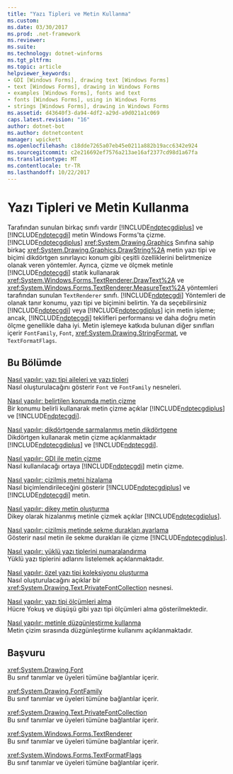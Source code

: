 ```yaml
---
title: "Yazı Tipleri ve Metin Kullanma"
ms.custom: 
ms.date: 03/30/2017
ms.prod: .net-framework
ms.reviewer: 
ms.suite: 
ms.technology: dotnet-winforms
ms.tgt_pltfrm: 
ms.topic: article
helpviewer_keywords:
- GDI [Windows Forms], drawing text [Windows Forms]
- text [Windows Forms], drawing in Windows Forms
- examples [Windows Forms], fonts and text
- fonts [Windows Forms], using in Windows Forms
- strings [Windows Forms], drawing in Windows Forms
ms.assetid: d43640f3-da94-4df2-a29d-a9d021a1c069
caps.latest.revision: "16"
author: dotnet-bot
ms.author: dotnetcontent
manager: wpickett
ms.openlocfilehash: c18dde7265a07eb45e0211a882b19acc6342e924
ms.sourcegitcommit: c2e216692ef7576a213ae16af2377cd98d1a67fa
ms.translationtype: MT
ms.contentlocale: tr-TR
ms.lasthandoff: 10/22/2017
---
```

# <a name="using-fonts-and-text"></a>Yazı Tipleri ve Metin Kullanma
Tarafından sunulan birkaç sınıfı vardır [!INCLUDE[ndptecgdiplus](../../../../includes/ndptecgdiplus-md.md)] ve [!INCLUDE[ndptecgdi](../../../../includes/ndptecgdi-md.md)] metin Windows Forms'ta çizme. [!INCLUDE[ndptecgdiplus](../../../../includes/ndptecgdiplus-md.md)] <xref:System.Drawing.Graphics> Sınıfına sahip birkaç <xref:System.Drawing.Graphics.DrawString%2A> metin yazı tipi ve biçimi dikdörtgen sınırlayıcı konum gibi çeşitli özelliklerini belirtmenize olanak veren yöntemler. Ayrıca, çizme ve ölçmek metinle [!INCLUDE[ndptecgdi](../../../../includes/ndptecgdi-md.md)] statik kullanarak <xref:System.Windows.Forms.TextRenderer.DrawText%2A> ve <xref:System.Windows.Forms.TextRenderer.MeasureText%2A> yöntemleri tarafından sunulan `TextRenderer` sınıfı. [!INCLUDE[ndptecgdi](../../../../includes/ndptecgdi-md.md)] Yöntemleri de olanak tanır konumu, yazı tipi ve biçimini belirtin. Ya da seçebilirsiniz [!INCLUDE[ndptecgdi](../../../../includes/ndptecgdi-md.md)] veya [!INCLUDE[ndptecgdiplus](../../../../includes/ndptecgdiplus-md.md)] için metin işleme; ancak, [!INCLUDE[ndptecgdi](../../../../includes/ndptecgdi-md.md)] teklifleri performansı ve daha doğru metin ölçme genellikle daha iyi. Metin işlemeye katkıda bulunan diğer sınıfları içerir `FontFamily`, `Font`, <xref:System.Drawing.StringFormat>, ve `TextFormatFlags`.  
  
## <a name="in-this-section"></a>Bu Bölümde  
 [Nasıl yapılır: yazı tipi aileleri ve yazı tipleri](../../../../docs/framework/winforms/advanced/how-to-construct-font-families-and-fonts.md)  
 Nasıl oluşturulacağını gösterir `Font` ve `FontFamily` nesneleri.  
  
 [Nasıl yapılır: belirtilen konumda metin çizme](../../../../docs/framework/winforms/advanced/how-to-draw-text-at-a-specified-location.md)  
 Bir konumu belirli kullanarak metin çizme açıklar [!INCLUDE[ndptecgdiplus](../../../../includes/ndptecgdiplus-md.md)] ve [!INCLUDE[ndptecgdi](../../../../includes/ndptecgdi-md.md)].  
  
 [Nasıl yapılır: dikdörtgende sarmalanmış metin dikdörtgene](../../../../docs/framework/winforms/advanced/how-to-draw-wrapped-text-in-a-rectangle.md)  
 Dikdörtgen kullanarak metin çizme açıklanmaktadır [!INCLUDE[ndptecgdiplus](../../../../includes/ndptecgdiplus-md.md)] ve [!INCLUDE[ndptecgdi](../../../../includes/ndptecgdi-md.md)].  
  
 [Nasıl yapılır: GDI ile metin çizme](../../../../docs/framework/winforms/advanced/how-to-draw-text-with-gdi.md)  
 Nasıl kullanılacağı ortaya [!INCLUDE[ndptecgdi](../../../../includes/ndptecgdi-md.md)] metin çizme.  
  
 [Nasıl yapılır: çizilmiş metni hizalama](../../../../docs/framework/winforms/advanced/how-to-align-drawn-text.md)  
 Nasıl biçimlendirileceğini gösterir [!INCLUDE[ndptecgdiplus](../../../../includes/ndptecgdiplus-md.md)] ve [!INCLUDE[ndptecgdi](../../../../includes/ndptecgdi-md.md)] metin.  
  
 [Nasıl yapılır: dikey metin oluşturma](../../../../docs/framework/winforms/advanced/how-to-create-vertical-text.md)  
 Dikey olarak hizalanmış metinle çizmek açıklar [!INCLUDE[ndptecgdiplus](../../../../includes/ndptecgdiplus-md.md)].  
  
 [Nasıl yapılır: çizilmiş metinde sekme durakları ayarlama](../../../../docs/framework/winforms/advanced/how-to-set-tab-stops-in-drawn-text.md)  
 Gösterir nasıl metin ile sekme durakları ile çizme [!INCLUDE[ndptecgdiplus](../../../../includes/ndptecgdiplus-md.md)].  
  
 [Nasıl yapılır: yüklü yazı tiplerini numaralandırma](../../../../docs/framework/winforms/advanced/how-to-enumerate-installed-fonts.md)  
 Yüklü yazı tiplerini adlarını listelemek açıklanmaktadır.  
  
 [Nasıl yapılır: özel yazı tipi koleksiyonu oluşturma](../../../../docs/framework/winforms/advanced/how-to-create-a-private-font-collection.md)  
 Nasıl oluşturulacağını açıklar bir <xref:System.Drawing.Text.PrivateFontCollection> nesnesi.  
  
 [Nasıl yapılır: yazı tipi ölçümleri alma](../../../../docs/framework/winforms/advanced/how-to-obtain-font-metrics.md)  
 Hücre Yokuş ve düşüşü gibi yazı tipi ölçümleri alma gösterilmektedir.  
  
 [Nasıl yapılır: metinle düzgünleştirme kullanma](../../../../docs/framework/winforms/advanced/how-to-use-antialiasing-with-text.md)  
 Metin çizim sırasında düzgünleştirme kullanımı açıklanmaktadır.  
  
## <a name="reference"></a>Başvuru  
 <xref:System.Drawing.Font>  
 Bu sınıf tanımlar ve üyeleri tümüne bağlantılar içerir.  
  
 <xref:System.Drawing.FontFamily>  
 Bu sınıf tanımlar ve üyeleri tümüne bağlantılar içerir.  
  
 <xref:System.Drawing.Text.PrivateFontCollection>  
 Bu sınıf tanımlar ve üyeleri tümüne bağlantılar içerir.  
  
 <xref:System.Windows.Forms.TextRenderer>  
 Bu sınıf tanımlar ve üyeleri tümüne bağlantılar içerir.  
  
 <xref:System.Windows.Forms.TextFormatFlags>  
 Bu sınıf tanımlar ve üyeleri tümüne bağlantılar içerir.
